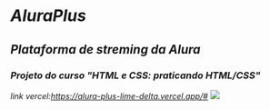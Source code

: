 # *AluraPlus*
## *Plataforma de streming da Alura*
### *Projeto do curso "HTML e CSS: praticando HTML/CSS"*
*link vercel:https://alura-plus-lime-delta.vercel.app/#*
<img src="https://github.com/javorskinha/Alura-_projeto_curso/assets/146042756/c562dd2a-11de-4f24-9e4b-20addce25049"/>

<br/>
